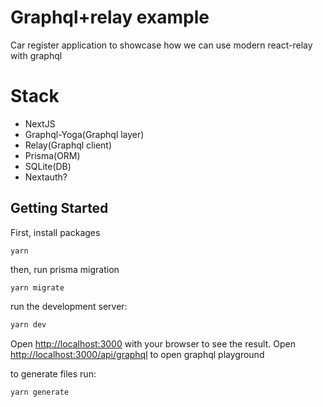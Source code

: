 # Graphql+relay example

Car register application to showcase how we can use modern react-relay with graphql

# Stack

- NextJS
- Graphql-Yoga(Graphql layer)
- Relay(Graphql client)
- Prisma(ORM)
- SQLite(DB)
- Nextauth?

## Getting Started

First, install packages

```
yarn
```

then, run prisma migration

```
yarn migrate
```

run the development server:

```bash
yarn dev
```

Open [http://localhost:3000](http://localhost:3000) with your browser to see the result.
Open [http://localhost:3000/api/graphql](http://localhost:3000/api/graphql) to open graphql playground

to generate files run:

```
yarn generate
```
